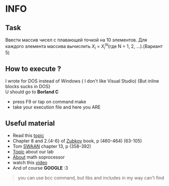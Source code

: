 # INFO
## Task
Ввести массив чисел с плавающей точкой на 10 элементов. Для каждого элемента массива вычислить $X_{i}$ = $X_{i}^N$(где N = 1, 2, ...).(Вариант 5)
## How to execute ?
I wrote for DOS instead of Windows ( I don't like Visual Studio) {But inline blocks sucks in DOS} </br>
U should go to <b> Borland C </b>
- press F9 or tap on command make
- take your execution file and here you ARE

##  Useful material
- Read this [topic](https://www.ic.unicamp.br/~celio/mc404/turboc201/embedded-asm.html)
- Chapter 8 and 2.{4-6} of [Zubkov][Zubkov] book, p (460-464) (63-105)
- Tom [SWAAN][Swan] chapter 13, p (358-392)
- [Topic](https://rsdn.org/article/alg/fastpow.xml) about our lab
- [About](https://prog-cpp.ru/asm-coprocessor-command/) math soprocessor
- watch this [video](https://youtu.be/U0U8Ddx4TgE)
- And of course <b>GOOGLE</b> :3
> you can use bcc command, but libs and includes in my way can't find


[Zubkov]:https://disk.yandex.by/i/OgZUXl7B6mj2hA
[Swan]: https://disk.yandex.by/i/xpeoXuSMzZFlOg
[Kalashnikovs]: https://disk.yandex.by/i/x8En2MnxEce8gA